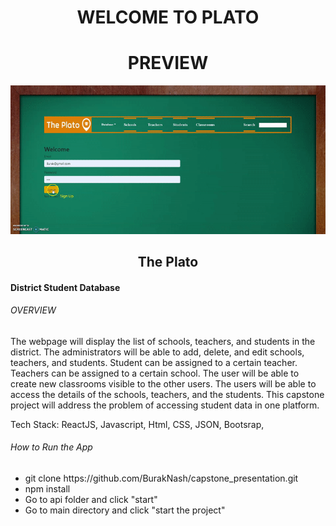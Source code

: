 <center><h1>WELCOME TO PLATO</h1></center>



<div>
<center><h1>PREVIEW</h1></center>

![alt text](readme.gif)





</div>

<div>

<center><h2>The Plato</h2></center>
<h4>District Student Database</h4>

<h6>OVERVIEW</h6>
<p>
The webpage will display the list of schools, teachers, and students in the district. The administrators will be able to add, delete, and edit schools, teachers, and students. Student can be assigned to a certain teacher. Teachers can be assigned to a certain school. The user will be able to create new classrooms visible to the other users. The users will be able to access the details of the schools, teachers, and the students. 
This capstone project will address the problem of accessing  student data in one platform. 
</p>

<p>Tech Stack: ReactJS, Javascript, Html, CSS, JSON, Bootsrap, </p>

</div>

<div>

<h6>How to Run the App</h6>
<ul>
<li>git clone https://github.com/BurakNash/capstone_presentation.git</li>
<li>npm install</li>
<li>Go to api folder and click "start"</li>
<li>Go to main directory and click "start the project"</li>
</ul>

</div>
